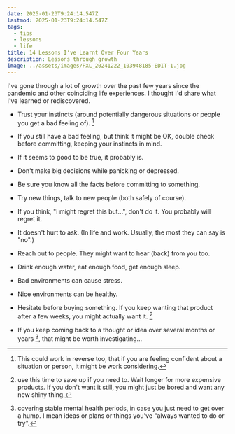 ```yaml
---
date: 2025-01-23T9:24:14.547Z
lastmod: 2025-01-23T9:24:14.547Z
tags:
  - tips
  - lessons
  - life
title: 14 Lessons I've Learnt Over Four Years
description: Lessons through growth
image: ../assets/images/PXL_20241222_103948185-EDIT-1.jpg
---
```


I've gone through a lot of growth over the past few years since the pandemic and other coinciding life experiences. I thought I'd share what I've learned or rediscovered.


* Trust your instincts (around potentially dangerous situations or people you get a bad feeling of). [^1]

* If you still have a bad feeling, but think it might be OK, double check before committing, keeping your instincts in mind.

* If it seems to good to be true, it probably is.

* Don't make big decisions while panicking or depressed.

* Be sure you know all the facts before committing to something.

* Try new things, talk to new people (both safely of course).

* If you think, "I might regret this but...", don't do it. You probably will regret it. 

* It doesn't hurt to ask. (In life and work. Usually, the most they can say is "no".)

* Reach out to people. They might want to hear (back) from you too.

* Drink enough water, eat enough food, get enough sleep.

* Bad environments can cause stress.

* Nice environments can be healthy. 

* Hesitate before buying something. If you keep wanting that product after a few weeks, you might actually want it. [^2]

* If you keep coming back to a thought or idea over several months or years [^3], that might be worth investigating…

[^1]: This could work in reverse too, that if you are feeling confident about a situation or person, it might be work considering. 

[^2]: use this time to save up if you need to. Wait longer for more expensive products. If you don't want it still, you might just be bored and want any new shiny thing.

[^3]: covering stable mental health periods, in case you just need to get over a hump. I mean ideas or plans or things you've "always wanted to do or try".
